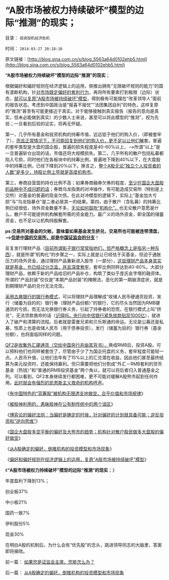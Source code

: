 # “A股市场被权力持续破坏”模型的边际“推测”的现实；

目录： `投资投机经济危机` 

时间： `2014-03-27 20:18:16` 

原文链接：[http://blog.sina.com.cn/s/blog_5563a64d0102ehb5.html](http://blog.sina.com.cn/s/blog_5563a64d0102ehb5.html)

**“A股市场被权力持续破坏”模型的边际“推测”的现实**；

根据偏好和偏好规则在经济逻辑上的运用，倒推出拥有“无限破坏规则的能力”的国有垄断机构，针[对市场既定偏好的套利行为](../../../2014/3/25/从A股确定的偏好，倒推机构的投资模型和市场现象.md)，再将所有要素打到极限（边际）状态，[就可以复原“A股市场被持续破坏”模型](../../../2014/3/26/偏好和偏好规则复原“A股市场被持续破坏”的逻辑模型.md)，得到极有可能摆在“改革领导人”面前的报告状态。考虑到中国政治是“报喜不报忧”“法团集团自利”的特色，这样复原的“推测”甚至有可能更接近于真实。对于能够接触到真实报告（报告的意向是真实，但未必能做到真实）的少数人士来说，甚至可以将此模型的“推测”，视为先验；一旦看到后验的证实，将再无怀疑。

第一，几乎所有基金和投资机构的持筹市值，远远低于他们的购入价，（即被套牢了），[而且正常情况下，不可能回复到他们的购入价，更不足以让他们解](../../../2014/2/14/机构大得不能倒＝高杠杆暴利＝大熊市.md)套。普遍的套牢类型是大盘的国企股，普遍的损失程度是40-60%以上，——>所谓“以上”是一旦普遍斩仓出现的话，市值还将大规模损失。第二，几乎所有的散户包括私募都陷入亏损，同时他们在各板块中的持筹比例，普遍地下降到40%以下，在大盘股中的持筹比例，已经下降到20%以下。换言之，[整个A股无论“独立个人投资者的人数”是多少，持股比例上早就是高度机构市](../../../2014/2/14/汉股“机构化”的唯一前景，及私募股神自杀式五毛.md)。

第三，券商自营盘的持仓比例不高；如果券商融券欠券的程度，[至少在国企大盘股的品种中不成问题的话](../../../2014/3/20/有中国特色的蓝筹股的大熊市，是市场经济对散户的真诚保护.md)；券商乌龙指类的对冲操作，有可能造成交易所（特别是上交所）对基金的普遍的现金欠债。在此对冲模型的逻辑下，实际上“基金加大亏损”与“乌龙指暴仓”是二者必居其一的结果。第四，由于散户（含私募）的持筹比例已经很低，场外资金数量不多，[无论如何鼓吹“机构化”，](../../../2014/3/14/为什么证监会要救市，和死不断气的“机构化”？.md)也无论散户意愿是什么，散户不可能提供机构解套所需的资金能力。最广义的场外资金，即全国的储蓄资金，也不足以让机构持股解套。

**ps:交易所对基金的欠帐，意味着如果基金发生挤兑，交易所也可能被连带清盘，——>[但是中国的交易所，却是中国证监会的分支](../../../2014/3/2/光大乌龙指，后验了ST大烂股的风险，也小于“国产蓝筹股”.md)**！

反复发行理财产品（[目前所谓影子银行常常指他们，但严格概念上是指另一种东西](../../../2013/10/16/影子银行不是地下银行，影子银行流入炒房业，高房价呈癌症恶化.md)），就是所谓“机构化”的步骤之一，实际上就是让已经怯于买基金，但迫于通胀压力的场外资金，通过理财产品重新进入股市（一部分），[这些理财产品本身其实就是基金，也已经过分泛滥，并且深度套牢](../../../2013/3/28/股票本来就是个人投资，根本不应该机构化.md)，套牢比例同样达到40-60%。大部分理财产品，依赖于新的产品给旧的产品补仓，构筑了类似于庞氏金字塔的融资体。所谓的“产品封装”仅仅是“本期产品封装”的掩眼法，恶化的第一期崩溃症状，就是到期理财产品的兑付无法兑现。

[采用古典银行的银行券模式](../../../2014/2/27/古典银行模式中的中国交易所，监管，及其可信性；.md)，可以将理财产品理解成“收储人民币硬通货投资，发行（储蓄为目的的）银行券（理财产品份额）”的银行，它的尽头当然因为RMB硬通货的亏损，而无法兑换银行券义务，引起了持券者的恐慌，在银行模式上叫“挤兑”，无法贷款救命的话（[记得吗，央行向中信银行紧急放款贴现1000亿](../../../2014/2/13/中信银行的暴涨，暴利，高杠杆，和中央银行的巨额奖励.md)），就进入了破产和清算的流程。后者就是雷曼兄弟和贝乐斯通的命运。无论是公募还是私募，性质上也是收储人民币（用于债券投资），发行（储蓄为目的）银行券（基金份额），也将面临同样的问题。

[QF2是收集外汇硬通货（交给中国央行并由其背书），](../../../2013/4/25/用QF2机构“拉动A股”是错误的货币政策，兼谈叶檀.md)换成RMB后，投资A股。可以预料他们也同样被套住了，尽管由于少了为国企托盘的义务，套牢程度可能轻一点。人民币升值，让他们去年有了15%以上的汇兑潜在收益，因此他们甚至最终结算为美元投资时，还能保持赢利。但只需要把他们分割成“外汇－RMB套利的货币基金（热钱）”和“普通的RMB投资基金”两个角以，就可以将后者归入普通基金之列。可以看到，QF2本身继续发行都困难，更不可能对缓解A股熊市起到任何作用。[此时就会有强烈的凯恩斯主义救命的机构呼声](../../../2012/3/14/总理要禁毒，机构毒瘾大发作！.md)。

《[有中国特色的“蓝筹股”被机构无限透支地做空，合乎价值和市场规律](../../../2014/3/20/有中国特色的蓝筹股的大熊市，是市场经济对散户的真诚保护.md)》

《[被股神利用的，愚昧股神在公有制传统中的两个误区](../../../2014/3/21/愚昧股民在公有制传统中，容易被忽悠的两个误区.md)》

《[博弈论的偏好法则：当偏好是确定的时侯，针对偏好的计划就具备可能；逆反投资和“逆向思维”](../../../2014/3/22/博弈论的偏好法则，在股市中的运用，趋势投资，和逆向思维.md)》

《[国企大盘股多空平衡的偏好及大熊市的趋势；机构针对散户股民做多大盘股的偏好做空](../../../2014/3/24/统计学的悖论：如果“散户不理性”为真，则机构都是错误的.md)》

《[从A股确定的偏好，倒推机构的投资模型和市场现象](../../../2014/3/25/从A股确定的偏好，倒推机构的投资模型和市场现象.md)》

《[偏好和偏好规则在经济逻辑上的运用，复原“A股市场被持续破坏”模型](../../../2014/3/26/偏好和偏好规则复原“A股市场被持续破坏”的逻辑模型.md)》

《**“A股市场被权力持续破坏”模型的边际“推测”的现实**；》

年度盈利下降到13%；

创业板37%

中小板21%

国药一致7%

伊利股份5%

现金30%

在明白A股的机制后，为什么会有“优先股”的念头，跳进领导同志的大脑里，答案即将揭晓。

前一篇： [如果您是证监会主席，您能怎么办？](../../../2014/3/28/如果您是证监会主席，您能怎么办？.md)

后一篇： [从A股确定的偏好，倒推机构的投资模型和市场现象](../../../2014/3/25/从A股确定的偏好，倒推机构的投资模型和市场现象.md)

